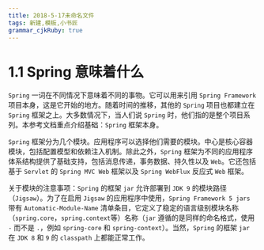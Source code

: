 ```yaml
---
title: 2018-5-17未命名文件 
tags: 新建,模板,小书匠
grammar_cjkRuby: true
---
```



# 1.1 Spring 意味着什么

`Spring` 一词在不同情况下意味着不同的事物。它可以用来引用 `Spring Framework` 项目本身，这是它开始的地方。随着时间的推移，其他的 `Spring` 项目也都建立在 `Spring` 框架之上。大多数情况下，当人们说 `Spring` 时，他们指的是整个项目系列。本参考文档重点介绍基础：`Spring` 框架本身。

`Spring` 框架分为几个模块。应用程序可以选择他们需要的模块。中心是核心容器模块，包括配置模型和依赖注入机制。除此之外，`Spring` 框架为不同的应用程序体系结构提供了基础支持，包括消息传递，事务数据、持久性以及 `Web`。它还包括基于 `Servlet` 的 `Spring MVC Web` 框架以及 `Spring WebFlux` 反应式 `Web` 框架。

关于模块的注意事项：`Spring` 的框架 `jar` 允许部署到 `JDK 9` 的模块路径（`Jigsaw`）。为了在启用 `Jigsaw` 的应用程序中使用，`Spring Framework 5 jars` 带有 `Automatic-Module-Name` 清单条目，它定义了稳定的语言级别模块名称（`spring.core`，`spring.context`等）名称（`jar` 遵循的是同样的命名格式，使用 `-` 而不是 `.`，例如 `spring-core` 和 `spring-context`）。当然，`Spring` 的框架 `jar` 在 `JDK 8` 和 `9` 的 `classpath` 上都能正常工作。